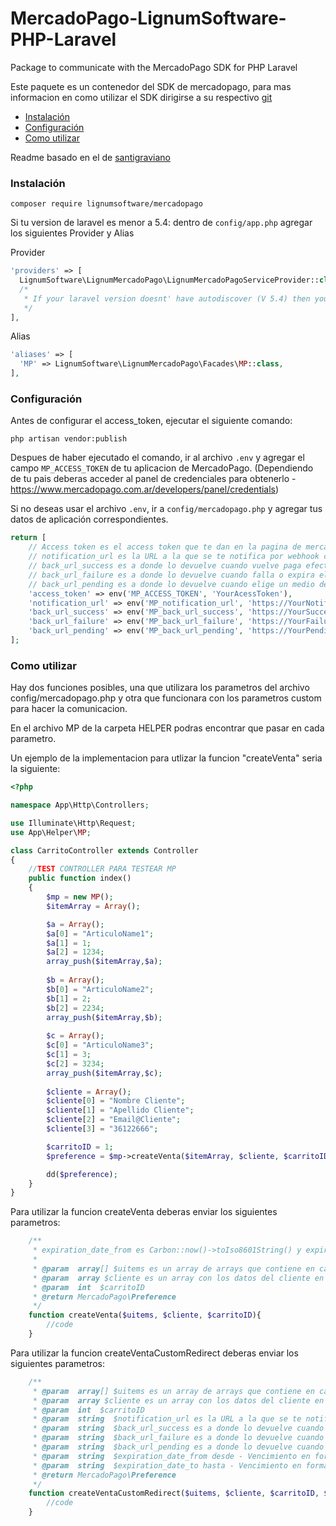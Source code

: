 # MercadoPago-LignumSoftware-PHP-Laravel
Package to communicate with the MercadoPago SDK for PHP Laravel

Este paquete es un contenedor del SDK de mercadopago, para mas informacion en como utilizar el SDK dirigirse a su respectivo [git](https://github.com/mercadopago/dx-php)

* [Instalación](#install)
* [Configuración](#configuration)
* [Como utilizar](#how-to)

Readme basado en el de [santigraviano](https://github.com/santigraviano/laravel-mercadopago/blob/master/README.md)

<a name="install"></a>
### Instalación

`composer require lignumsoftware/mercadopago`

Si tu version de laravel es menor a 5.4: dentro de `config/app.php` agregar los siguientes Provider y Alias

Provider

```php
'providers' => [
  LignumSoftware\LignumMercadoPago\LignumMercadoPagoServiceProvider::class,
  /*
   * If your laravel version doesnt' have autodiscover (V 5.4) then you need to add this manually
   */
],
```

Alias

```php
'aliases' => [
  'MP' => LignumSoftware\LignumMercadoPago\Facades\MP::class,
],
```

<a name="configuration"></a>
### Configuración

Antes de configurar el access_token, ejecutar el siguiente comando: 

`php artisan vendor:publish`

Despues de haber ejecutado el comando, ir al archivo `.env` y agregar el campo `MP_ACCESS_TOKEN` de tu aplicacion de MercadoPago. (Dependiendo de tu pais deberas acceder al panel de credenciales para obtenerlo - https://www.mercadopago.com.ar/developers/panel/credentials)

Si no deseas usar el archivo `.env`, ir a `config/mercadopago.php` y agregar tus datos de aplicación correspondientes.

```php
return [
    // Access token es el access token que te dan en la pagina de mercadolibre
    // notification_url es la URL a la que se te notifica por webhook cuando cambie le estado del pago
    // back_url_success es a donde lo devuelve cuando vuelve paga efectivamente en mercadopago
    // back_url_failure es a donde lo devuelve cuando falla o expira el pago
    // back_url_pending es a donde lo devuelve cuando elige un medio de pago no inmediato
	'access_token' => env('MP_ACCESS_TOKEN', 'YourAcessToken'),
	'notification_url' => env('MP_notification_url', 'https://YourNotificationPage.com/'),
	'back_url_success' => env('MP_back_url_success', 'https://YourSuccessPage.com/'),
	'back_url_failure' => env('MP_back_url_failure', 'https://YourFailurePage.com/'),
	'back_url_pending' => env('MP_back_url_pending', 'https://YourPendingPage.com/')
];
```

<a name="how-to"></a>
### Como utilizar

Hay dos funciones posibles, una que utilizara los parametros del archivo config/mercadopago.php y otra que funcionara con los parametros custom para hacer la comunicacion.

En el archivo MP de la carpeta HELPER podras encontrar que pasar en cada parametro.

Un ejemplo de la implementacion para utlizar la funcion "createVenta" seria la siguiente:
```php
<?php

namespace App\Http\Controllers;

use Illuminate\Http\Request;
use App\Helper\MP;

class CarritoController extends Controller
{
    //TEST CONTROLLER PARA TESTEAR MP
    public function index()
    {
        $mp = new MP();
        $itemArray = Array();

        $a = Array();
        $a[0] = "ArticuloName1";
        $a[1] = 1;
        $a[2] = 1234;
        array_push($itemArray,$a);
        
        $b = Array();
        $b[0] = "ArticuloName2";
        $b[1] = 2;
        $b[2] = 2234;
        array_push($itemArray,$b);
        
        $c = Array();
        $c[0] = "ArticuloName3";
        $c[1] = 3;
        $c[2] = 3234;
        array_push($itemArray,$c);
        
        $cliente = Array();
        $cliente[0] = "Nombre Cliente";
        $cliente[1] = "Apellido Cliente";
        $cliente[2] = "Email@Cliente";
        $cliente[3] = "36122666";

        $carritoID = 1;
        $preference = $mp->createVenta($itemArray, $cliente, $carritoID);

        dd($preference);
    }
}
```


Para utilizar la funcion createVenta deberas enviar los siguientes parametros:
```php
    /**
     * expiration_date_from es Carbon::now()->toIso8601String() y expiration_date_to = Carbon::now()->addHour()->toIso8601String() lo que significa que expira en una hora, si se desea customizar estos (y otros) parametros usar la funcion  createVentaCustomRedirect
     * 
     * @param  array[] $uitems es un array de arrays que contiene en cada item[0] = Titulo del articulo, item[1] = cantidad del articulo, item[2] = precio unitario
     * @param  array $cliente es un array con los datos del cliente en donde $cliente[0] = nombre, $cliente[1] = apellido, $cliente[2] = email , $cliente[3] = dni
     * @param  int  $carritoID
     * @return MercadoPago\Preference
     */
    function createVenta($uitems, $cliente, $carritoID){
        //code
    }

```

Para utilizar la funcion createVentaCustomRedirect deberas enviar los siguientes parametros:

```php
    /**
     * @param  array[] $uitems es un array de arrays que contiene en cada item[0] = Titulo del articulo, item[1] = cantidad del articulo, item[2] = precio unitario
     * @param  array $cliente es un array con los datos del cliente en donde $cliente[0] = nombre, $cliente[1] = apellido, $cliente[2] = email , $cliente[3] = dni
     * @param  int  $carritoID
     * @param  string  $notification_url es la URL a la que se te notifica por webhook cuando cambie le estado del pago
     * @param  string  $back_url_success es a donde lo devuelve cuando vuelve paga efectivamente en mercadopago
     * @param  string  $back_url_failure es a donde lo devuelve cuando falla o expira el pago
     * @param  string  $back_url_pending es a donde lo devuelve cuando elige un medio de pago no inmediato
     * @param  string  $expiration_date_from desde - Vencimiento en formato Iso8601 para ambos expiration date es recomendable usar el parse de carbon por ejemplo "Carbon::now()->toIso8601String()"
     * @param  string  $expiration_date_to hasta - Vencimiento en formato Iso8601
     * @return MercadoPago\Preference
     */
    function createVentaCustomRedirect($uitems, $cliente, $carritoID, $notification_url, $back_url_success, $back_url_failure, $back_url_pending, $expiration_date_from, $expiration_date_to){
        //code
    }
```